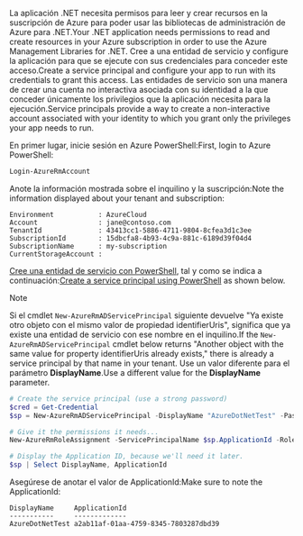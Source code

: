 <span data-ttu-id="f5e91-101">La aplicación .NET necesita permisos para leer y crear recursos en la suscripción de Azure para poder usar las bibliotecas de administración de Azure para .NET.</span><span class="sxs-lookup"><span data-stu-id="f5e91-101">Your .NET application needs permissions to read and create resources in your Azure subscription in order to use the Azure Management Libraries for .NET.</span></span> <span data-ttu-id="f5e91-102">Cree a una entidad de servicio y configure la aplicación para que se ejecute con sus credenciales para conceder este acceso.</span><span class="sxs-lookup"><span data-stu-id="f5e91-102">Create a service principal and configure your app to run with its credentials to grant this access.</span></span> <span data-ttu-id="f5e91-103">Las entidades de servicio son una manera de crear una cuenta no interactiva asociada con su identidad a la que conceder únicamente los privilegios que la aplicación necesita para la ejecución.</span><span class="sxs-lookup"><span data-stu-id="f5e91-103">Service principals provide a way to create a non-interactive account associated with your identity to which you grant only the privileges your app needs to run.</span></span>

<span data-ttu-id="f5e91-104">En primer lugar, inicie sesión en Azure PowerShell:</span><span class="sxs-lookup"><span data-stu-id="f5e91-104">First, login to Azure PowerShell:</span></span>

```powershell
Login-AzureRmAccount
```

<span data-ttu-id="f5e91-105">Anote la información mostrada sobre el inquilino y la suscripción:</span><span class="sxs-lookup"><span data-stu-id="f5e91-105">Note the information displayed about your tenant and subscription:</span></span>

```plaintext
Environment           : AzureCloud
Account               : jane@contoso.com
TenantId              : 43413cc1-5886-4711-9804-8cfea3d1c3ee
SubscriptionId        : 15dbcfa8-4b93-4c9a-881c-6189d39f04d4
SubscriptionName      : my-subscription
CurrentStorageAccount : 
```

<span data-ttu-id="f5e91-106">[Cree una entidad de servicio con PowerShell](/powershell/azure/create-azure-service-principal-azureps), tal y como se indica a continuación:</span><span class="sxs-lookup"><span data-stu-id="f5e91-106">[Create a service principal using PowerShell](/powershell/azure/create-azure-service-principal-azureps) as shown below.</span></span> 

> [!NOTE]
> <span data-ttu-id="f5e91-107">Si el cmdlet `New-AzureRmADServicePrincipal` siguiente devuelve "Ya existe otro objeto con el mismo valor de propiedad identifierUris", significa que ya existe una entidad de servicio con ese nombre en el inquilino.</span><span class="sxs-lookup"><span data-stu-id="f5e91-107">If the `New-AzureRmADServicePrincipal` cmdlet below returns "Another object with the same value for property identifierUris already exists," there is already a service principal by that name in your tenant.</span></span> <span data-ttu-id="f5e91-108">Use un valor diferente para el parámetro **DisplayName**.</span><span class="sxs-lookup"><span data-stu-id="f5e91-108">Use a different value for the **DisplayName** parameter.</span></span> 

```powershell
# Create the service principal (use a strong password)
$cred = Get-Credential
$sp = New-AzureRmADServicePrincipal -DisplayName "AzureDotNetTest" -Password $cred.Password

# Give it the permissions it needs...
New-AzureRmRoleAssignment -ServicePrincipalName $sp.ApplicationId -RoleDefinitionName Contributor

# Display the Application ID, because we'll need it later.
$sp | Select DisplayName, ApplicationId
```

<span data-ttu-id="f5e91-109">Asegúrese de anotar el valor de ApplicationId:</span><span class="sxs-lookup"><span data-stu-id="f5e91-109">Make sure to note the ApplicationId:</span></span>

```plaintext
DisplayName     ApplicationId
-----------     -------------
AzureDotNetTest a2ab11af-01aa-4759-8345-7803287dbd39
```
